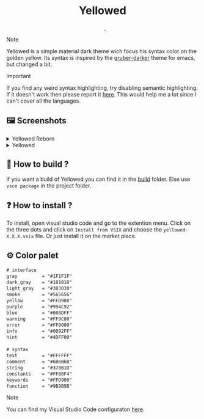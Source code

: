 <h1 align="center">
    Yellowed
</h1>

<div align="center">
    <img src="https://img.shields.io/visual-studio-marketplace/r/gael-lopes-da-silva.yellowed?style=for-the-badge&labelColor=000000" alt="">
    <img src="https://img.shields.io/visual-studio-marketplace/d/gael-lopes-da-silva.yellowed?style=for-the-badge&labelColor=000000" alt="">
    <img src="https://img.shields.io/visual-studio-marketplace/v/gael-lopes-da-silva.yellowed?style=for-the-badge&labelColor=000000" alt="">
    <a href="./LICENSE.md">
        <img src="https://img.shields.io/badge/license-BSD%203--Clause-blue?style=for-the-badge&labelColor=000000" alt="">
    </a>
    <a href="https://vscodethemes.com/e/gael-lopes-da-silva.yellowed/yellowed-reborn?language=javascript">
        <img src="https://img.shields.io/badge/preview-click_here_to_see_a_web_preview-blue?style=for-the-badge&labelColor=000000" alt="">
    </a>
</div>

<!-- > 🗒️ -->
> [!NOTE]
> Yellowed is a simple material dark theme wich focus his syntax color on the golden yellow. Its syntax is inspired by the [gruber-darker](https://github.com/rexim/gruber-darker-theme) theme for emacs, but changed a bit.

<!-- > ❗ -->
> [!IMPORTANT]
> If you find any weird syntax highlighting, try disabling semantic highlighting. If it doesn't work then please report it [here](https://github.com/Gael-Lopes-Da-Silva/YellowedVSCode/issues/new/choose). This would help me a lot since I can't cover all the languages.

## 🖼️ Screenshots
<details> <summary>Yellowed Reborn</summary>

![](./screenshots/yellowed_reborn_1.png)
![](./screenshots/yellowed_reborn_2.png)

</details>

<details> <summary>Yellowed</summary>

![](./screenshots/yellowed_1.png)
![](./screenshots/yellowed_2.png)

</details>


## 🧱 How to build ?
If you want a build of Yellowed you can find it in the [build](./build/) folder. Else use `vsce package` in the project folder.

## ❓ How to install ?
To install, open visual studio code and go to the extention menu. Click on the three dots and click on `Install from VSIX` and choose the `yellowed-X.X.X.vsix` file. Or just install it on the market place.

## ⚙️ Color palet
~~~
# interface
gray         = "#1F1F1F"
dark_gray    = "#181818"
light_gray   = "#303030"
smoke        = "#565656"
yellow       = "#FFD900"
purple       = "#994C92"
blue         = "#008DFF"
warning      = "#FF9C00"
error        = "#FF0000"
info         = "#0092FF"
hint         = "#4DFF00"

# syntax
text         = "#FFFFFF"
comment      = "#6B6B6B"
string       = "#378B1D"
constants    = "#FF80F4"
keywords     = "#FFD900"
function     = "#9B9B9B"
~~~

<!-- > 🗒️ -->
> [!NOTE]
> You can find my Visual Studio Code configuraton [here](https://github.com/Gael-Lopes-Da-Silva/MyVscodeConfig).
